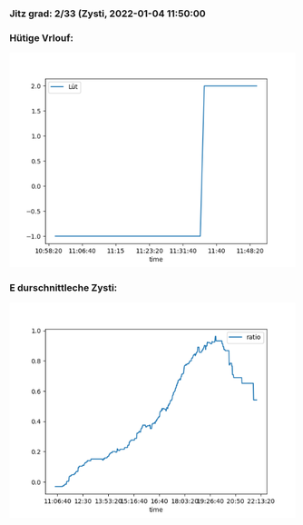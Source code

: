 ### Jitz grad: 2/33 (Zysti, 2022-01-04 11:50:00

### Hütige Vrlouf:
![Graph](Today.png)

### E durschnittleche Zysti:
![Graph](Zysti.png)